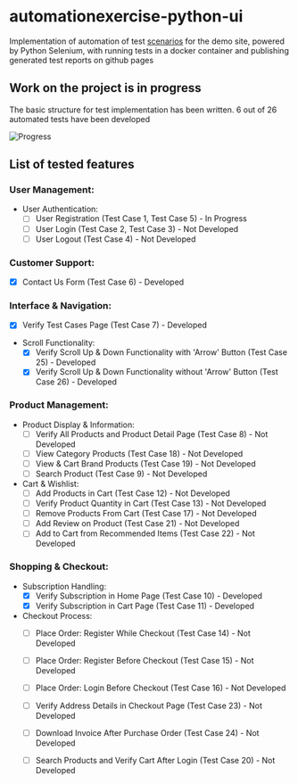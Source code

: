 # automationexercise-python-ui

Implementation of automation of test [scenarios](https://automationexercise.com/test_cases) for the demo site, powered by Python Selenium, with running tests in a docker container and publishing generated test reports on github pages

## Work on the project is in progress

The basic structure for test implementation has been written.
6 out of 26 automated tests have been developed

![Progress](https://progress-bar.dev/23/?title=done)

## List of tested features 

### User Management:
   - User Authentication:
     - [ ] User Registration (Test Case 1, Test Case 5) - In Progress
     - [ ] User Login (Test Case 2, Test Case 3) - Not Developed
     - [ ] User Logout (Test Case 4) - Not Developed

### Customer Support:
   - [x] Contact Us Form (Test Case 6) -  Developed

### Interface & Navigation:
   - [x] Verify Test Cases Page (Test Case 7) - Developed
   - Scroll Functionality:
     - [x] Verify Scroll Up & Down Functionality with 'Arrow' Button (Test Case 25) - Developed
     - [x] Verify Scroll Up & Down Functionality without 'Arrow' Button (Test Case 26) - Developed

### Product Management:
   - Product Display & Information:
     - [ ] Verify All Products and Product Detail Page (Test Case 8) - Not Developed
     - [ ] View Category Products (Test Case 18) - Not Developed
     - [ ] View & Cart Brand Products (Test Case 19) - Not Developed
     - [ ] Search Product (Test Case 9) - Not Developed
   - Cart & Wishlist:
     - [ ] Add Products in Cart (Test Case 12) - Not Developed
     - [ ] Verify Product Quantity in Cart (Test Case 13) - Not Developed
     - [ ] Remove Products From Cart (Test Case 17) - Not Developed
     - [ ] Add Review on Product (Test Case 21) - Not Developed
     - [ ] Add to Cart from Recommended Items (Test Case 22) - Not Developed

### Shopping & Checkout:
   - Subscription Handling:
     - [x] Verify Subscription in Home Page (Test Case 10) - Developed
     - [x] Verify Subscription in Cart Page (Test Case 11) - Developed
   - Checkout Process:
     - [ ] Place Order: Register While Checkout (Test Case 14) - Not Developed
     - [ ] Place Order: Register Before Checkout (Test Case 15) - Not Developed
     - [ ] Place Order: Login Before Checkout (Test Case 16) - Not Developed
     - [ ] Verify Address Details in Checkout Page (Test Case 23) - Not Developed
     - [ ] Download Invoice After Purchase Order (Test Case 24) - Not Developed
     - [ ] Search Products and Verify Cart After Login (Test Case 20) - Not Developed

